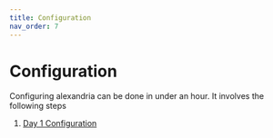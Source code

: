```yaml
---
title: Configuration
nav_order: 7
---
```


# Configuration

Configuring alexandria can be done in under an hour. It involves the following steps

1. [Day 1 Configuration](day-1-configuration)